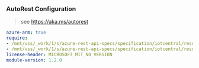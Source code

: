 ### AutoRest Configuration

> see https://aka.ms/autorest

``` yaml
azure-arm: true
require:
- /mnt/vss/_work/1/s/azure-rest-api-specs/specification/iotcentral/resource-manager/readme.md
- /mnt/vss/_work/1/s/azure-rest-api-specs/specification/iotcentral/resource-manager/readme.go.md
license-header: MICROSOFT_MIT_NO_VERSION
module-version: 1.2.0
```